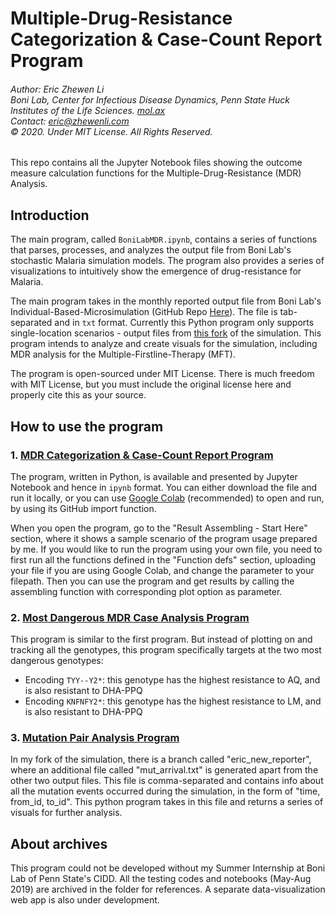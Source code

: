 # Multiple-Drug-Resistance Categorization & Case-Count Report Program

###### Author: Eric Zhewen Li<br/>Boni Lab, Center for Infectious Disease Dynamics, Penn State Huck Institutes of the Life Sciences. [mol.ax](http://mol.ax)<br/>Contact: eric@zhewenli.com<br>&copy; 2020. Under MIT License. All Rights Reserved.

This repo contains all the Jupyter Notebook files showing the outcome measure calculation functions for the Multiple-Drug-Resistance (MDR) Analysis.

## Introduction

The main program, called `BoniLabMDR.ipynb`, contains a series of functions that parses, processes, and analyzes the output file from Boni Lab's stochastic Malaria simulation models. The program also provides a series of visualizations to intuitively show the emergence of drug-resistance for Malaria.

The main program takes in the monthly reported output file from Boni Lab's Individual-Based-Microsimulation (GitHub Repo [Here](https://github.com/maciekboni/PSU-CIDD-Malaria-Simulation/)). The file is  tab-separated and in `txt` format. Currently this Python program only supports single-location scenarios - output files from [this fork](https://github.com/lizhewen/PSU-CIDD-Malaria-Simulation) of the simulation. This program intends to analyze and create visuals for the simulation, including MDR analysis for the Multiple-Firstline-Therapy (MFT).

The program is open-sourced under MIT License. There is much freedom with MIT License, but you must include the original license here and properly cite this as your source.

## How to use the program

### 1. [MDR Categorization & Case-Count Report Program](/BoniLabMDR.ipynb)

The program, written in Python, is available and presented by Jupyter Notebook and hence in `ipynb` format. You can either download the file and run it locally, or you can use [Google Colab](https://colab.research.google.com) (recommended) to open and run, by using its GitHub import function.

When you open the program, go to the "Result Assembling - Start Here" section, where it shows a sample scenario of the program usage prepared by me. If you would like to run the program using your own file, you need to first run all the functions defined in the "Function defs" section, uploading your file if you are using Google Colab, and change the parameter to your filepath. Then you can use the program and get results by calling the assembling function with corresponding plot option as parameter.

### 2. [Most Dangerous MDR Case Analysis Program](/MostDangerousMDR.ipynb)

This program is similar to the first program. But instead of plotting on and tracking all the genotypes, this program specifically targets at the two most dangerous genotypes:

- Encoding `TYY--Y2*`: this genotype has the highest resistance to AQ, and is also resistant to DHA-PPQ
- Encoding `KNFNFY2*`: this genotype has the highest resistance to LM, and is also resistant to DHA-PPQ

### 3. [Mutation Pair Analysis Program](/MutationPairAnalysis.ipynb)

In my fork of the simulation, there is a branch called "eric_new_reporter", where an additional file called "mut_arrival.txt" is generated apart from the other two output files. This file is comma-separated and contains info about all the mutation events occurred during the simulation, in the form of "time, from_id, to_id". This python program  takes in this file and returns a series of visuals for further analysis.

## About archives

This program could not be developed without my Summer Internship at Boni Lab of Penn State's CIDD. All the testing codes and notebooks (May-Aug 2019) are archived in the folder for references. A separate data-visualization web app is also under development.
